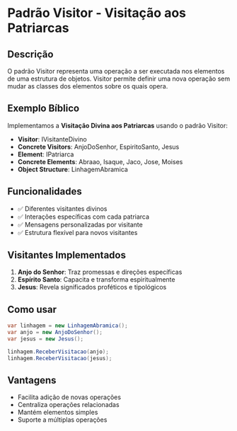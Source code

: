 # Padrão Visitor - Visitação aos Patriarcas

## Descrição
O padrão Visitor representa uma operação a ser executada nos elementos de uma estrutura de objetos. Visitor permite definir uma nova operação sem mudar as classes dos elementos sobre os quais opera.

## Exemplo Bíblico
Implementamos a **Visitação Divina aos Patriarcas** usando o padrão Visitor:

- **Visitor**: IVisitanteDivino
- **Concrete Visitors**: AnjoDoSenhor, EspiritoSanto, Jesus
- **Element**: IPatriarca
- **Concrete Elements**: Abraao, Isaque, Jaco, Jose, Moises
- **Object Structure**: LinhagemAbramica

## Funcionalidades
- ✅ Diferentes visitantes divinos
- ✅ Interações específicas com cada patriarca
- ✅ Mensagens personalizadas por visitante
- ✅ Estrutura flexível para novos visitantes

## Visitantes Implementados
1. **Anjo do Senhor**: Traz promessas e direções específicas
2. **Espírito Santo**: Capacita e transforma espiritualmente
3. **Jesus**: Revela significados proféticos e tipológicos

## Como usar
```csharp
var linhagem = new LinhagemAbramica();
var anjo = new AnjoDoSenhor();
var jesus = new Jesus();

linhagem.ReceberVisitacao(anjo);
linhagem.ReceberVisitacao(jesus);
```

## Vantagens
- Facilita adição de novas operações
- Centraliza operações relacionadas
- Mantém elementos simples
- Suporte a múltiplas operações
